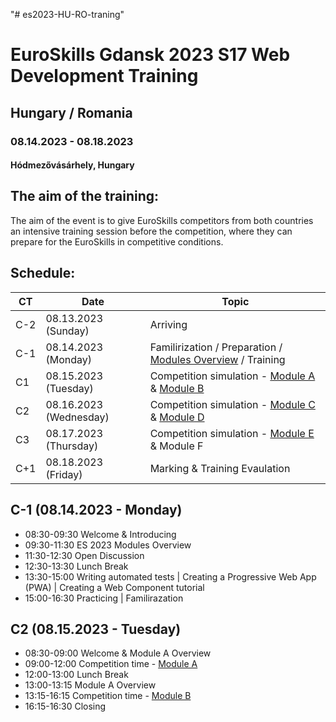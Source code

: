 "# es2023-HU-RO-traning" 

# EuroSkills Gdansk 2023 S17 Web Development Training
## Hungary / Romania

### 08.14.2023 - 08.18.2023
#### Hódmezővásárhely, Hungary

## The aim of the training:
The aim of the event is to give EuroSkills competitors from both countries an intensive training session before the competition, where they can prepare for the  EuroSkills in competitive conditions.

## Schedule:


| CT | Date | Topic | 
| -------- | -------- | -------- | 
| C-2 | 08.13.2023 (Sunday)     | Arriving     | 
| C-1 | 08.14.2023 (Monday)     | Familirization / Preparation / [Modules Overview](https://github.com/es2023-s17-hu-prep/es2023-HU-RO-traning/blob/main/module-overviews.md) / Training | 
| C1 | 08.15.2023 (Tuesday)     | Competition simulation - [Module A](https://github.com/es2023-s17-hu-prep/es2023-HU-RO-traning/blob/main/module-A.md) & [Module B](https://github.com/es2023-s17-hu-prep/es2023-HU-RO-traning/blob/main/module-B.md) | 
| C2 | 08.16.2023 (Wednesday)     | Competition simulation - [Module C](https://github.com/es2023-s17-hu-prep/es2023-HU-RO-traning/blob/main/module-C.md) & [Module D](https://github.com/es2023-s17-hu-prep/es2023-HU-RO-traning/blob/main/module-D.md)| 
| C3 | 08.17.2023 (Thursday)     | Competition simulation - [Module E](https://github.com/es2023-s17-hu-prep/es2023-HU-RO-traning/blob/main/module-E.md) & Module F | 
| C+1 | 08.18.2023 (Friday)     | Marking & Training Evaulation | 

## C-1 (08.14.2023 - Monday)

* 08:30-09:30 Welcome & Introducing
* 09:30-11:30 ES 2023 Modules Overview
* 11:30-12:30 Open Discussion
* 12:30-13:30 Lunch Break
* 13:30-15:00 Writing automated tests | Creating a Progressive Web App (PWA) | Creating a Web Component tutorial
* 15:00-16:30 Practicing | Familirazation

## C2 (08.15.2023 - Tuesday)

* 08:30-09:00 Welcome & Module A Overview
* 09:00-12:00 Competition time - [Module A](https://github.com/es2023-s17-hu-prep/es2023-HU-RO-traning/blob/main/module-A.md)
* 12:00-13:00 Lunch Break
* 13:00-13:15 Module A Overview
* 13:15-16:15 Competition time - [Module B](https://github.com/es2023-s17-hu-prep/es2023-HU-RO-traning/blob/main/module-B.md)
* 16:15-16:30 Closing
